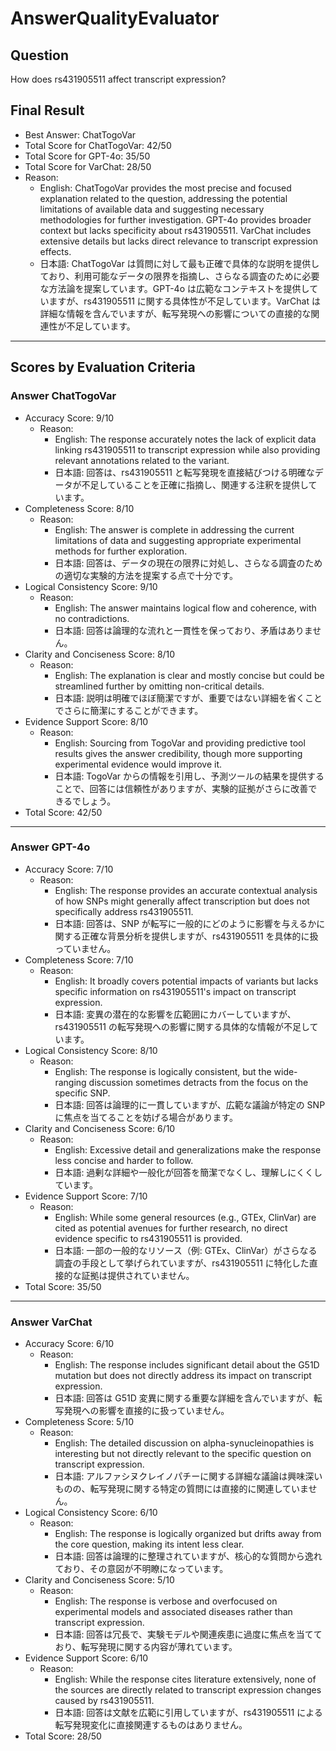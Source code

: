 # AnswerQualityEvaluator

## Question

How does rs431905511 affect transcript expression?

## Final Result

- Best Answer: ChatTogoVar
- Total Score for ChatTogoVar: 42/50
- Total Score for GPT-4o: 35/50
- Total Score for VarChat: 28/50
- Reason:
  - English: ChatTogoVar provides the most precise and focused explanation related to the question, addressing the potential limitations of available data and suggesting necessary methodologies for further investigation. GPT-4o provides broader context but lacks specificity about rs431905511. VarChat includes extensive details but lacks direct relevance to transcript expression effects.
  - 日本語: ChatTogoVar は質問に対して最も正確で具体的な説明を提供しており、利用可能なデータの限界を指摘し、さらなる調査のために必要な方法論を提案しています。GPT-4o は広範なコンテキストを提供していますが、rs431905511 に関する具体性が不足しています。VarChat は詳細な情報を含んでいますが、転写発現への影響についての直接的な関連性が不足しています。

---

## Scores by Evaluation Criteria

### Answer ChatTogoVar
- Accuracy Score: 9/10
  - Reason: 
    - English: The response accurately notes the lack of explicit data linking rs431905511 to transcript expression while also providing relevant annotations related to the variant.
    - 日本語: 回答は、rs431905511 と転写発現を直接結びつける明確なデータが不足していることを正確に指摘し、関連する注釈を提供しています。
- Completeness Score: 8/10
  - Reason: 
    - English: The answer is complete in addressing the current limitations of data and suggesting appropriate experimental methods for further exploration.
    - 日本語: 回答は、データの現在の限界に対処し、さらなる調査のための適切な実験的方法を提案する点で十分です。
- Logical Consistency Score: 9/10
  - Reason: 
    - English: The answer maintains logical flow and coherence, with no contradictions.
    - 日本語: 回答は論理的な流れと一貫性を保っており、矛盾はありません。
- Clarity and Conciseness Score: 8/10
  - Reason: 
    - English: The explanation is clear and mostly concise but could be streamlined further by omitting non-critical details.
    - 日本語: 説明は明確でほぼ簡潔ですが、重要ではない詳細を省くことでさらに簡潔にすることができます。
- Evidence Support Score: 8/10
  - Reason: 
    - English: Sourcing from TogoVar and providing predictive tool results gives the answer credibility, though more supporting experimental evidence would improve it.
    - 日本語: TogoVar からの情報を引用し、予測ツールの結果を提供することで、回答には信頼性がありますが、実験的証拠がさらに改善できるでしょう。
- Total Score: 42/50

---

### Answer GPT-4o
- Accuracy Score: 7/10
  - Reason: 
    - English: The response provides an accurate contextual analysis of how SNPs might generally affect transcription but does not specifically address rs431905511.
    - 日本語: 回答は、SNP が転写に一般的にどのように影響を与えるかに関する正確な背景分析を提供しますが、rs431905511 を具体的に扱っていません。
- Completeness Score: 7/10
  - Reason: 
    - English: It broadly covers potential impacts of variants but lacks specific information on rs431905511's impact on transcript expression.
    - 日本語: 変異の潜在的な影響を広範囲にカバーしていますが、rs431905511 の転写発現への影響に関する具体的な情報が不足しています。
- Logical Consistency Score: 8/10
  - Reason: 
    - English: The response is logically consistent, but the wide-ranging discussion sometimes detracts from the focus on the specific SNP.
    - 日本語: 回答は論理的に一貫していますが、広範な議論が特定の SNP に焦点を当てることを妨げる場合があります。
- Clarity and Conciseness Score: 6/10
  - Reason: 
    - English: Excessive detail and generalizations make the response less concise and harder to follow.
    - 日本語: 過剰な詳細や一般化が回答を簡潔でなくし、理解しにくくしています。
- Evidence Support Score: 7/10
  - Reason: 
    - English: While some general resources (e.g., GTEx, ClinVar) are cited as potential avenues for further research, no direct evidence specific to rs431905511 is provided.
    - 日本語: 一部の一般的なリソース（例: GTEx、ClinVar）がさらなる調査の手段として挙げられていますが、rs431905511 に特化した直接的な証拠は提供されていません。
- Total Score: 35/50

---

### Answer VarChat
- Accuracy Score: 6/10
  - Reason: 
    - English: The response includes significant detail about the G51D mutation but does not directly address its impact on transcript expression.
    - 日本語: 回答は G51D 変異に関する重要な詳細を含んでいますが、転写発現への影響を直接的に扱っていません。
- Completeness Score: 5/10
  - Reason: 
    - English: The detailed discussion on alpha-synucleinopathies is interesting but not directly relevant to the specific question on transcript expression.
    - 日本語: アルファシヌクレイノパチーに関する詳細な議論は興味深いものの、転写発現に関する特定の質問には直接的に関連していません。
- Logical Consistency Score: 6/10
  - Reason: 
    - English: The response is logically organized but drifts away from the core question, making its intent less clear.
    - 日本語: 回答は論理的に整理されていますが、核心的な質問から逸れており、その意図が不明瞭になっています。
- Clarity and Conciseness Score: 5/10
  - Reason: 
    - English: The response is verbose and overfocused on experimental models and associated diseases rather than transcript expression.
    - 日本語: 回答は冗長で、実験モデルや関連疾患に過度に焦点を当てており、転写発現に関する内容が薄れています。
- Evidence Support Score: 6/10
  - Reason: 
    - English: While the response cites literature extensively, none of the sources are directly related to transcript expression changes caused by rs431905511.
    - 日本語: 回答は文献を広範に引用していますが、rs431905511 による転写発現変化に直接関連するものはありません。
- Total Score: 28/50